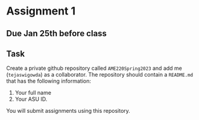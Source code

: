 # Assignment 1

## Due Jan 25th before class

## Task

Create a private github repository called `AME220Spring2023` and add me
(`tejaswigowda`) as
a collaborator. The repository should contain a `README.md` that has the
following information:

1. Your full name
2. Your ASU ID.

You will submit assignments using this repository. 

